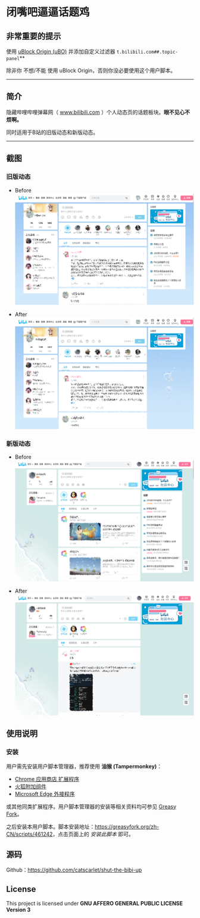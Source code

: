 # 闭嘴吧逼逼话题鸡

## 非常重要的提示

使用 [uBlock Origin (uBO)](https://github.com/gorhill/uBlock) 并添加自定义过滤器 `t.bilibili.com##.topic-panel`**

除非你 不想/不能 使用 uBlock Origin，否则你没必要使用这个用户脚本。

---

## 简介

隐藏哔哩哔哩弹幕网（ www.bilibili.com ）个人动态页的话题板块。**眼不见心不烦啊。**

同时适用于B站的旧版动态和新版动态。

---

## 截图

### 旧版动态

-   Before
    ![screenshot-old-before](screenshot-old-before.png "screenshot-old-before")

-   After
    ![screenshot-old-after](screenshot-old-after.png "screenshot-old-after")

### 新版动态

-   Before
    ![screenshot-new-before](screenshot-new-before.png "screenshot-new-before")

-   After
    ![screenshot-new-after](screenshot-new-after.png "screenshot-new-after")

## 使用说明

### 安装

用户需先安装用户脚本管理器，推荐使用 **油猴 (Tampermonkey)**：

-   [Chrome 应用商店 扩展程序](https://chrome.google.com/webstore/detail/tampermonkey/dhdgffkkebhmkfjojejmpbldmpobfkfo?hl=zh-CN)
-   [火狐附加组件](https://addons.mozilla.org/zh-CN/firefox/addon/tampermonkey/)
-   [Microsoft Edge 外接程序](https://microsoftedge.microsoft.com/addons/detail/tampermonkey/iikmkjmpaadaobahmlepeloendndfphd?hl=zh-CN&gl=CN)

或其他同类扩展程序。用户脚本管理器的安装等相关资料均可参见 [Greasy Fork](https://greasyfork.org/)。

之后安装本用户脚本。脚本安装地址：<https://greasyfork.org/zh-CN/scripts/461242>，点击页面上的 _安装此脚本_ 即可。

## 源码

Github：<https://github.com/catscarlet/shut-the-bibi-up>

## License

This project is licensed under **GNU AFFERO GENERAL PUBLIC LICENSE Version 3**
